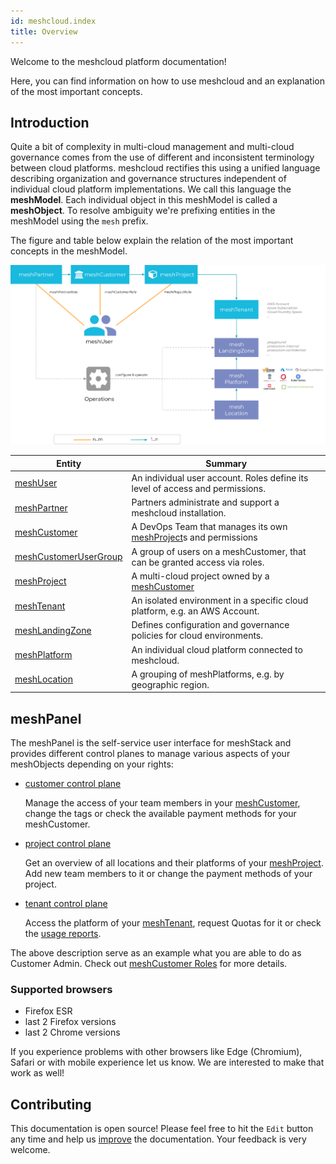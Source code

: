 ```yaml
---
id: meshcloud.index
title: Overview
---
```

Welcome to the meshcloud platform documentation!

Here, you can find information on how to use meshcloud and an explanation of the most important concepts.

## Introduction

Quite a bit of complexity in multi-cloud management and multi-cloud governance comes from the use of different and inconsistent terminology between cloud platforms. meshcloud rectifies this using a unified language describing organization and governance structures independent of individual cloud platform implementations. We call this language the **meshModel**. Each individual object in this meshModel is called a **meshObject**. To resolve ambiguity we're prefixing entities in the meshModel using the `mesh` prefix.

The figure and table below explain the relation of the most important concepts in the meshModel.

![meshModel](assets/meshmodel-simplified.svg)

| Entity                                         | Summary                                                                                   |
| ---------------------------------------------- | ----------------------------------------------------------------------------------------- |
| [meshUser](./meshcloud.profile.md)             | An individual user account. Roles define its level of access and permissions.             |
| [meshPartner](administration.index.md)         | Partners administrate and support a meshcloud installation.                               |
| [meshCustomer](./meshcloud.customer.md)        | A DevOps Team that manages its own [meshProject](./meshcloud.project.md)s and permissions |
| [meshCustomerUserGroup](./meshcloud.customer.md)| A group of users on a meshCustomer, that can be granted access via roles. |
| [meshProject](./meshcloud.project.md)          | A multi-cloud project owned by a [meshCustomer](./meshcloud.customer.md)                  |
| [meshTenant](./meshcloud.tenant.md)            | An isolated environment in a specific cloud platform, e.g. an AWS Account.                |
| [meshLandingZone](meshcloud.landing-zones.md)  | Defines configuration and governance policies for cloud environments.                     |
| [meshPlatform](meshcloud.platforms.md) | An individual cloud platform connected to meshcloud.                                      |
| [meshLocation](meshcloud.platforms.md) | A grouping of meshPlatforms, e.g. by geographic region.                                   |


## meshPanel

The meshPanel is the self-service user interface for meshStack and provides different control planes to manage various aspects of your meshObjects depending on your rights:

- [customer control plane](./meshcloud.customer.md#managing-your-meshcustomer)

   Manage the access of your team members in your [meshCustomer](./meshcloud.customer.md), change the tags or check the available payment methods for your meshCustomer.

- [project control plane](./meshcloud.project-resources.md#project-control-plane)

   Get an overview of all locations and their platforms of your [meshProject](./meshcloud.project.md). Add new team members to it or change the payment methods of your project.

- [tenant control plane](./meshcloud.project-resources.md#tenant-control-plane)

    Access the platform of your [meshTenant](./meshcloud.tenant.md), request Quotas for it or check the [usage reports](./meshcloud.project-metering.md#tenant-usage-reports).

The above description serve as an example what you are able to do as Customer Admin. Check out [meshCustomer Roles](./meshcloud.customer.md#meshcustomer-roles) for more details.

### Supported browsers

- Firefox ESR
- last 2 Firefox versions
- last 2 Chrome versions

If you experience problems with other browsers like Edge (Chromium), Safari or with mobile experience let us know.
We are interested to make that work as well!

## Contributing

This documentation is open source! Please feel free to hit the `Edit` button any time and help us [improve](https://github.com/meshcloud/meshcloud-docs/blob/master/CONTRIBUTING.md) the documentation. Your feedback is very welcome.

